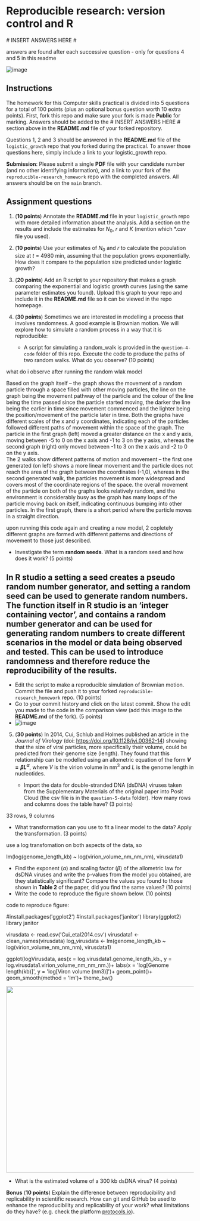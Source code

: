 # Reproducible research: version control and R

\# INSERT ANSWERS HERE #

answers are found after each successive question - only for questions 4 and 5 in this readme


![image](https://github.com/hannahugboma/reproducible-research_homework/assets/150162434/761be67d-b4fc-47b6-8271-198466ac151c)


## Instructions

The homework for this Computer skills practical is divided into 5 questions for a total of 100 points (plus an optional bonus question worth 10 extra points). First, fork this repo and make sure your fork is made **Public** for marking. Answers should be added to the # INSERT ANSWERS HERE # section above in the **README.md** file of your forked repository.

Questions 1, 2 and 3 should be answered in the **README.md** file of the `logistic_growth` repo that you forked during the practical. To answer those questions here, simply include a link to your logistic_growth repo.

**Submission**: Please submit a single **PDF** file with your candidate number (and no other identifying information), and a link to your fork of the `reproducible-research_homework` repo with the completed answers. All answers should be on the `main` branch.

## Assignment questions 

1) (**10 points**) Annotate the **README.md** file in your `logistic_growth` repo with more detailed information about the analysis. Add a section on the results and include the estimates for $N_0$, $r$ and $K$ (mention which *.csv file you used).
   
2) (**10 points**) Use your estimates of $N_0$ and $r$ to calculate the population size at $t$ = 4980 min, assuming that the population grows exponentially. How does it compare to the population size predicted under logistic growth? 

3) (**20 points**) Add an R script to your repository that makes a graph comparing the exponential and logistic growth curves (using the same parameter estimates you found). Upload this graph to your repo and include it in the **README.md** file so it can be viewed in the repo homepage.
   
4) (**30 points**) Sometimes we are interested in modelling a process that involves randomness. A good example is Brownian motion. We will explore how to simulate a random process in a way that it is reproducible:

   - A script for simulating a random_walk is provided in the `question-4-code` folder of this repo. Execute the code to produce the paths of two random walks. What do you observe? (10 points)

what do i observe after running the random wlak model

Based on the graph itself – the graph shows the movement of a random particle through a space filled with other moving particles, the line on the graph being the movement pathway of the particle and the colour of the line being the time passed since the particle started moving, the darker the line being the earlier in time since movement commenced and the lighter being the position/movement of the particle later in time. Both the graphs have different scales of the x and y coordinates, indicating each of the particles followed different paths of movement within the space of the graph. The particle in the first graph (left) moved a greater distance on the x and y axis, moving between -5 to 0 on the x axis and -1 to 3 on the y asixs, whereas the second graph (right) only moved between -1 to 3 on the x axis and -2 to 0 on the y axis.  
The 2 walks show different patterns of motion and movement – the first one generated (on left) shows a more linear movement and the particle does not reach the area of the graph between the coordinates (-1,0), whereas in the second generated walk, the particles movement is more widespread and covers most of the coordinate regions of the space. the overall movement of the particle on both of the graphs looks relatively random, and the environment is considerably busy as the graph has many loops of the particle moving back on itself, indicating continuous bumping into other particles. In the first graph, there is a short period where the particle moves in a straight direction.

upon running this code again and creating a new model, 2 copletely different graphs are formed with different patterns and directions of movement to those just described.
  
   - Investigate the term **random seeds**. What is a random seed and how does it work? (5 points)

In R studio a setting a seed creates a pseudo random number generator, and setting a random seed can be used to generate random numbers. The function itself in R studio is an ‘integer containing vector’, and contains a random number generator and can be used for generating random numbers to create different scenarios in the model or data being observed and tested. This can be used to introduce randomness and therefore reduce the reproducibility of the results.
   - 
   - Edit the script to make a reproducible simulation of Brownian motion. Commit the file and push it to your forked `reproducible-research_homework` repo. (10 points)
   - Go to your commit history and click on the latest commit. Show the edit you made to the code in the comparison view (add this image to the **README.md** of the fork). (5 points)
   - ![image](https://github.com/hannahugboma/reproducible-research_homework/assets/150162434/761be67d-b4fc-47b6-8271-198466ac151c)

5) (**30 points**) In 2014, Cui, Schlub and Holmes published an article in the *Journal of Virology* (doi: https://doi.org/10.1128/jvi.00362-14) showing that the size of viral particles, more specifically their volume, could be predicted from their genome size (length). They found that this relationship can be modelled using an allometric equation of the form **$`V = \beta L^{\alpha}`$**, where $`V`$ is the virion volume in nm<sup>3</sup> and $`L`$ is the genome length in nucleotides.

   - Import the data for double-stranded DNA (dsDNA) viruses taken from the Supplementary Materials of the original paper into Posit Cloud (the csv file is in the `question-5-data` folder). How many rows and columns does the table have? (3 points)

33 rows, 9 columns

   - What transformation can you use to fit a linear model to the data? Apply the transformation. (3 points)

use a log transfomation on both aspects of the data, so

lm(log(genome_length_kb) ~ log(virion_volume_nm_nm_nm), virusdata1)

   - Find the exponent ($\alpha$) and scaling factor ($\beta$) of the allometric law for dsDNA viruses and write the p-values from the model you obtained, are they statistically significant? Compare the values you found to those shown in **Table 2** of the paper, did you find the same values? (10 points)
   - Write the code to reproduce the figure shown below. (10 points)

code to reproduce figure:

#install.packages('ggplot2')
#install.packages('janitor')
library(ggplot2)
library janitor

virusdata <- read.csv('Cui_etal2014.csv')
virusdata1 <- clean_names(virusdata)
log_virusdata <- lm(genome_length_kb ~ log(virion_volume_nm_nm_nm), virusdata1)

ggplot(logVirusdata, aes(x = log.virusdata1.genome_length_kb.,
                         y = log.virusdata1.virion_volume_nm_nm_nm.))+
  labs(x = 'log[Genome length(kb)]',
       y = 'log[Viron volume (nm3)]')+
  geom_point()+
  geom_smooth(method = 'lm')+
  theme_bw()

  <p align="center">
     <img src="https://github.com/josegabrielnb/reproducible-research_homework/blob/main/question-5-data/allometric_scaling.png" width="600" height="500">
  </p>

  - What is the estimated volume of a 300 kb dsDNA virus? (4 points)

**Bonus** (**10 points**) Explain the difference between reproducibility and replicability in scientific research. How can git and GitHub be used to enhance the reproducibility and replicability of your work? what limitations do they have? (e.g. check the platform [protocols.io](https://www.protocols.io/)).
